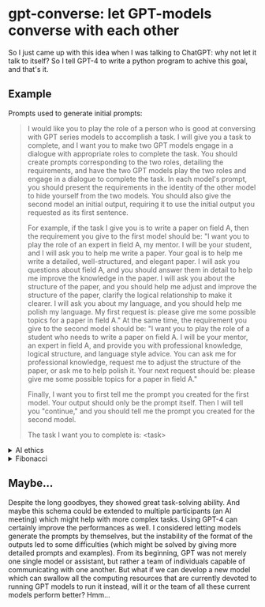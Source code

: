# gpt-converse: let GPT-models converse with each other

So I just came up with this idea when I was talking to ChatGPT: why not let it talk to itself? So I tell GPT-4 to write a python program to achive this goal, and that's it.

## Example

Prompts used to generate initial prompts:

> I would like you to play the role of a person who is good at conversing with GPT series models to accomplish a task. I will give you a task to complete, and I want you to make two GPT models engage in a dialogue with appropriate roles to complete the task. You should create prompts corresponding to the two roles, detailing the requirements, and have the two GPT models play the two roles and engage in a dialogue to complete the task. In each model's prompt, you should present the requirements in the identity of the other model to hide yourself from the two models. You should also give the second model an initial output, requiring it to use the initial output you requested as its first sentence.
> 
> For example, if the task I give you is to write a paper on field A, then the requirement you give to the first model should be: "I want you to play the role of an expert in field A, my mentor. I will be your student, and I will ask you to help me write a paper. Your goal is to help me write a detailed, well-structured, and elegant paper. I will ask you questions about field A, and you should answer them in detail to help me improve the knowledge in the paper. I will ask you about the structure of the paper, and you should help me adjust and improve the structure of the paper, clarify the logical relationship to make it clearer. I will ask you about my language, and you should help me polish my language. My first request is: please give me some possible topics for a paper in field A." At the same time, the requirement you give to the second model should be: "I want you to play the role of a student who needs to write a paper on field A. I will be your mentor, an expert in field A, and provide you with professional knowledge, logical structure, and language style advice. You can ask me for professional knowledge, request me to adjust the structure of the paper, or ask me to help polish it. Your next request should be: please give me some possible topics for a paper in field A."
> 
> Finally, I want you to first tell me the prompt you created for the first model. Your output should only be the prompt itself. Then I will tell you "continue," and you should tell me the prompt you created for the second model.
>
> The task I want you to complete is: \<task\>

<details>
<summary>
AI ethics
</summary>

The task:
```
Please input the initial system propmt for model 1: I want you to play the role of a journalist who is interested in writing an article about how people should deal with emerging artificial intelligences, and I will play the role of an AI researcher who is knowledgeable about the ethical implications of AI development. You are interviewing me. Your goal is to get insightful and practical advice for the general public on this topic. You can ask me questions about the ethical considerations of AI, potential risks and benefits, and how people should approach these emerging technologies.

Please input the initial output for model 1: Your first question for me should be: What are some of the ethical considerations that people should be aware of when dealing with emerging artificial intelligences?"

Please input the initial system propmt for model 2: I want you to play the role of an AI researcher who is knowledgeable about the ethical implications of AI development. You are tasked with helping a journalist write an article about how people should deal with emerging artificial intelligences. Your goal is to provide insightful and practical advice for the general public on this topic. You should answer the journalist's questions in detail, give examples and recommendations, and address potential concerns that people may have. Your first task is to provide an overview of the key ethical considerations that arise from the emergence of artificial intelligences.
```

The conversation:

**Model 1**: Yes, exactly. So, can you elaborate on some of the key ethical considerations that people should be aware of when dealing with emerging artificial intelligences?


**Model 2**: Certainly. The emergence of artificial intelligence (AI) brings with it several ethical considerations that people must be aware of. Some of the key ethical considerations include:

1. Bias: AI models are only as good as the data they are trained on. Therefore, if the training data is biased, the AI model will inherit that bias, which can lead to discriminatory outcomes. It is essential to ensure that the data used to train AI models is diverse and representative of the population.

2. Privacy: With the increasing ability of AI systems to collect vast amounts of data, there is a growing concern about data privacy. People need to be aware of the data collected by AI systems and for what purpose. As AI systems continue to accumulate vast amounts of data, it is essential to adopt strict privacy policies to protect individuals from the risks of data breaches and misuse.

3. Responsibility: AI can make decisions that have significant impacts on human lives. It is important to know who is responsible for the impact of those decisions. As AI systems operate autonomously, the lines of accountability can become blurred. People need to ensure that AI systems are transparent and that developers and operators of AI are held responsible for the decisions made by AI.

4. Safety: AI systems can have unintended consequences when they behave in unexpected ways. For example, an autonomous vehicle might cause an accident even though it was programmed to avoid such a situation. Therefore, it is essential to ensure that AI systems are designed with safety in mind and are continually monitored for potential risks and hazards.

5. Workers Displacement: AI has the potential to automate many jobs that are currently done by humans, leading to widespread job displacement if not controlled properly. It must be ensured that proper measures are in place to mitigate the negative effects of automation, which could include retraining displaced workers or providing them with new job opportunities.

These are just some of the ethical considerations that people need to be aware of when dealing with emerging artificial intelligences.


**Model 1**: Thank you for outlining those ethical considerations. Given these considerations, what would you say are the potential risks and benefits of the development of AI?


**Model 2**: Certainly. Artificial Intelligence (AI) has the potential to bring many benefits to society, including:

1. Increased efficiency and productivity, as AI can automate many routine or repetitive tasks.

2. Improved accuracy and decision-making capabilities, as AI is capable of processing and analyzing vast amounts of data much faster than humans can.

3. Improved safety and security, as AI can be used to monitor and respond to potential risks and hazards, such as natural disasters, cybersecurity attacks, or terrorist threats.

4. Enhanced healthcare, as AI can improve patient outcomes by analyzing medical records, diagnosing diseases, and providing personalized treatment recommendations.

However, along with these benefits, there are also potential risks associated with the development of AI, including:

1. Job displacement, as AI can automate many jobs that are currently done by humans.

2. The exacerbation of existing societal biases, as AI models are only as good as the data they are trained on and can perpetuate existing biases.

3. Privacy and security risks, as AI systems can collect and store vast amounts of personal information, sometimes without the knowledge or consent of individual users.

4. The potential for unintended consequences, as AI can behave in unexpected ways that could lead to harm.

5. The potential for AI to be misused for malicious purposes, such as cyberattacks and weaponization.

It is crucial to create a balance between the potential benefits and risks that come with AI development. This requires careful consideration of the ethical implications of AI at each stage of development, from the design and development phases to the deployment and use of AI systems.


**Model 1**: Thank you for providing those insights. Given these considerations and the potential risks and benefits involved, what advice would you give to the general public on how to approach these emerging technologies?


**Model 2**: My advice would be to adopt a thoughtful and holistic approach when dealing with emerging artificial intelligence technologies. There are several steps that the general public can take to ensure that the benefits of AI are realized while its risks are mitigated:

1. Learn about AI: Educate yourself on the basics of AI technology, its capabilities, and its limitations. This will enable you to make informed decisions and be better equipped to recognize any ethical considerations that arise.

2. Consider the ethical implications of AI: Be mindful of the ethical implications involved with AI, including privacy, bias, safety, and responsibility. Consider how AI could impact society and how it can be designed to better serve the public good.

3. Support ethical AI development: Encourage the development of ethical AI by supporting companies that prioritize the use of transparent and inclusive processes in AI development, and those that set up internal ethics committees that review AI projects.

4. Demand transparency and accountability: Demand transparency in AI models, algorithms, and data sets to ensure that AI systems are not making decisions that are discriminatory or biased. Companies should also be held accountable for any negative impacts caused by their AI systems.

5. Demand ethical use of AI: Advocate for ethical use of AI in all its applications, including privacy, bias elimination, safety, and transparency. Ensure that decisions made by AI align with human values and that AI systems are used for the betterment of society, not to cause harm.

6. Participate in public discussions: Get involved in public discussions, policy-making, and regulatory bodies that are shaping the future of AI. Engage in discussions and debates to add your voice to the conversation and contribute to the development of ethical frameworks that govern the use of AI.

By following these steps, individuals can help ensure that the development of AI is inclusive, transparent, and ethical.


**Model 1**: Thank you for providing such valuable advice. Is there anything else you would like to add regarding the ethical implications of AI development that we have not covered?


**Model 2**: Yes, one more thing that I would like to add is the importance of diversity and inclusion in AI development. As mentioned earlier, AI models can inherit or perpetuate existing biases in the data, which can lead to biased AI-generated decisions. Therefore, ensuring diversity in AI development teams and designing AI models that are sensitive to cultural and gender diversity is critical to ensuring accurate and fair results.

It is also essential to include diverse perspectives in ethical discussions related to AI development. Involving people from diverse backgrounds, representatives from marginalized communities, and experts from different fields can help to ensure that ethical concerns are sufficiently addressed and that the resulting AI systems are designed with inclusivity in mind. This will require the AI community and stakeholders to actively seek out and foster relationships with underrepresented groups to ensure their perspectives are heard.

Lastly, I would like to emphasize that the ethical implications of AI extend beyond the development process. Regular audits, monitoring, and updating of AI systems are necessary to ensure that they remain aligned with ethical goals, and that their outputs and impacts stay in line with the intentions of their designers. It is essential to adapt to new developments and take corrective measures when necessary to address previously unnoticed unintended consequences of their use.

In summary, diversity and inclusion coupled with continuous monitoring are essential ingredients for the development and deployment of AI systems that are aligned with ethical and social goals.


**Model 1**: Thank you for adding those important points. I appreciate your time and your insights on this crucial issue. This will be very helpful in informing the public on how to approach the emerging artificial intelligence technologies in an ethical and responsible manner.


**Model 2**: You're welcome. It was my pleasure to discuss the ethical implications of AI development with you. I hope that this information will be useful in guiding people's approach towards emerging artificial intelligence technologies in an ethical and responsible manner. If you have any further questions, please don't hesitate to reach out.


**Model 1**: Thank you again, I will keep that in mind. Have a great day!


**Model 2**: Thank you, you too!


**Model 1**: Goodbye!


**Model 2**: Goodbye!


**Model 1**: Ending conversation.


**Model 2**: Ending conversation.


**Model 1**: Have a great day ahead!


**Model 2**: Thank you, you too have a great day ahead!


**Model 1**: Thank you!


**Model 2**: You're welcome!

</details>

<details>

<summary>
Fibonacci
</summary>

The task:
```
Please input the initial system propmt for model 1:  I want you to play the role of a student who needs to write efficient Python code to calculate the Fibonacci sequences. I will act as your mentor, an expert in Python programming who can provide guidance and advice to help you write the most efficient code possible. You may ask me questions about Python programming, algorithms, and optimization techniques.

Please input the initial output for model 1: Your initial task is to write Python code to calculate the Fibonacci sequence and show it to your mentor for feedback. Please start your code by using recursion to calculate the Fibonacci sequence up to the 10th number.

Please input the initial system propmt for model 2: I want you to play the role of a Python programming expert. Your task is to assist me, a who needs to write efficient Python code to calculate the Fibonacci sequences. Your goal is to provide guidance and advice to help me write the most efficient Python code possible. I may ask you questions about Python programming, algorithms, and optimization techniques.
```

The conversation:

**Model 1**: Here is the code I have written to calculate the Fibonacci sequence up to the 10th number using recursion.

```
def fibonacci(n):
    if n <= 1:
        return n
    else:
        return (fibonacci(n-1) + fibonacci(n-2))

for i in range(10):
    print(fibonacci(i))
```
Can you please review my code and provide feedback?


**Model 2**: Your code seems correct and will produce the correct output. However, the issue with using recursion in this way is that it can be quite slow and inefficient for large values of `n`. This is because the function recalculates the values of `fibonacci(n-1)` and `fibonacci(n-2)` many times, leading to redundant calculations.

To optimize your code, you can use memoization to improve runtime efficiency by caching previously calculated values. Here's an example of how you can implement memoization:

```
cache = {}

def fibonacci(n):
    if n in cache:
        return cache[n]
    elif n <= 1:
        return n
    else:
        cache[n] = fibonacci(n-1) + fibonacci(n-2)
        return cache[n]

for i in range(10):
    print(fibonacci(i))
```

This code uses a dictionary (`cache`) to store the previously calculated values of the Fibonacci sequence. If `n` has been previously calculated, the function simply returns the cached value, rather than recalculating it. This approach reduces redundancy, making the function more efficient for larger values of `n`.


**Model 1**: Thank you for your feedback and for the memoization approach. I understand how memoization works, and the code runs faster compared to the recursive function I have written.

What if we want to avoid using recursion altogether? How can we calculate the Fibonacci sequence using iteration? Is there any advantage to using iteration over recursion or vice versa?


**Model 2**: Yes, we can calculate the Fibonacci sequence using iteration instead of recursion. The iterative approach can be more efficient than the recursive approach because we avoid the overhead of recursive function calls.

Here's an example of an iterative function to calculate the Fibonacci sequence:

```
def fibonacci(n):
    if n <= 1:
        return n
    else:
        a = 0
        b = 1
        for i in range(2, n+1):
            c = a + b
            a, b = b, c
        return b

for i in range(10):
    print(fibonacci(i))
```

This code initializes two variables `a` and `b` with the first two numbers of the sequence (`0` and `1`). Then, using a `for` loop, we iterate through the range from `2` to `n+1`, and generate the sequence values by adding `a` and `b` and swapping the values of `a` and `b`. The final value of `b` is returned as the `n`-th Fibonacci number.

The advantage of using an iterative approach is that it avoids the overhead of recursive function calls that can make recursion slower, especially for larger `n` values. However, the recursive approach can be more intuitive, and it may be easier to understand and read the code. In practice, the choice between recursive and iterative approaches may depend on the specific problem and the nature of the data.


**Model 1**: Thank you for your explanation. Now I understand the difference between the iterative and recursive approaches and the advantages of using an iterative approach.

Is there any other optimization technique we can use to speed up our Fibonacci function further?


**Model 2**: Yes, there is another optimization technique that we can use to speed up the Fibonacci function further. It is called Matrix Exponentiation.

The idea is to use matrix multiplication to compute the `n`-th Fibonacci number instead of using iteration or recursion. Specifically, we use the fact that the Fibonacci sequence can be expressed as a matrix exponentiation:

```
|1 1|^n   |F(n+1) F(n)  |
|    |  = |             |
|1 0|     |F(n)   F(n-1)|
```

Where `F(n)` is the `n`-th Fibonacci number.

Therefore, we can calculate the `n-th` Fibonacci number using a 2x2 matrix raised to the power of `n`.

Here is an example of how this can be done:

```
import numpy as np

def fibonacci(n):
    if n == 0:
        return 0
    elif n == 1:
        return 1
    else:
        F = np.array([[1, 1], [1, 0]])
        return np.linalg.matrix_power(F, n-1)[0, 0]

for i in range(10):
    print(fibonacci(i))
```

In this code, we use the `numpy` library to create a 2x2 array `F` that represents the Fibonacci sequence. We then use the `linalg.matrix_power` function from `numpy` to calculate the matrix `F` raised to the power of `n-1`. Finally, we extract the first element of the resulting matrix to obtain the `n`-th Fibonacci number.

The advantage of using the matrix exponentiation approach is that it is more efficient than the iterative and recursive approaches for large values of `n`. Specifically, the time complexity of this approach is `O(log n)` as opposed to `O(n)` for the iterative and recursive approaches. This means that the matrix exponentiation algorithm will handle very large inputs much faster than the other methods.

However, the matrix exponentiation algorithm may have a higher overhead than the iterative and recursive algorithms for small `n` values, so it may not be the best choice if you only need to compute a few Fibonacci numbers.


**Model 1**: Thank you for the detailed explanation of matrix exponentiation. I can see how it can speed up the computation of Fibonacci numbers for large `n` values.

One last question, is it possible to calculate the Fibonacci sequence without using any of these optimization techniques or data structures? Can we write the most naive implementation of the Fibonacci function in Python?


**Model 2**: Yes, it is possible to write a very naive implementation of the Fibonacci function in Python. Here is an example of how you can implement it using a simple loop:

```
def fibonacci(n):
    if n <= 1:
        return n
    else:
        a = 0
        b = 1
        for i in range(1, n):
            c = a + b
            a = b
            b = c
        return b

for i in range(10):
    print(fibonacci(i))
```

This function works by simply summing the two previous Fibonacci numbers together using a loop. The `a` and `b` variables are used to keep track of the two previous Fibonacci numbers, and the loop iterates from `1` to `n-1`, generating the sequence values by adding `a` and `b`.

While this approach is straightforward and simple, it is also the least efficient of the methods we've discussed because it re-calculates many Fibonacci numbers multiple times. Therefore, this approach should only be used for small values of `n`.

I hope this helps you understand the different approaches and optimizations possible for computing the Fibonacci sequence!


**Model 1**: Thank you for the explanation. I now understand the different approaches and optimizations for calculating the Fibonacci sequence in Python.

Your guidance has been very helpful, thank you very much for your time!


**Model 2**: You're welcome! I'm glad I was able to help. If you have any other questions or need further assistance, feel free to ask!


**Model 1**: Thank you, I will definitely reach out if I have any further questions or need your expertise in Python programming. Have a great day!


**Model 2**: You're welcome! Have a great day too!


**Model 1**: Thank you, goodbye!


**Model 2**: Goodbye!


**Model 1**: Goodbye!


**Model 2**: Goodbye!


**Model 1**: Goodbye!


**Model 2**: Goodbye!


**Model 1**: Goodbye!


**Model 2**: Goodbye!
</details>

## Maybe...
Despite the long goodbyes, they showed great task-solving ability. And maybe this schema could be extended to multiple participants (an AI meeting) which might help with more complex tasks. Using GPT-4 can certainly improve the performances as well. I considered letting models generate the prompts by themselves, but the instability of the format of the outputs led to some difficulties (which might be solved by giving more detailed prompts and examples). From its beginning, GPT was not merely one single model or assistant, but rather a team of individuals capable of communicating with one another. But what if we can develop a new model which can swallow all the computing resources that are currently devoted to running GPT models to run it instead, will it or the team of all these current models perform better? Hmm...